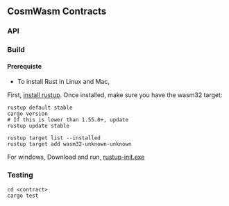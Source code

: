 ## CosmWasm Contracts

### API

### Build

#### Prerequiste

- To install Rust in Linux and Mac,

First, [install rustup](https://rustup.rs/). Once installed, make sure you have the wasm32 target:
  
```shell
rustup default stable
cargo version
# If this is lower than 1.55.0+, update
rustup update stable

rustup target list --installed
rustup target add wasm32-unknown-unknown
```

For windows,
Download and run, [rustup-init.exe](https://static.rust-lang.org/rustup/dist/i686-pc-windows-gnu/rustup-init.exe)

### Testing

```
cd <contract>
cargo test
```